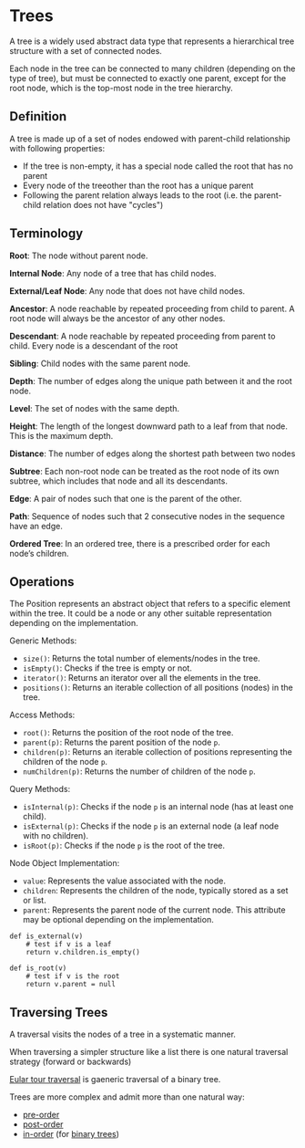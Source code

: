 # Trees

A tree is a widely used abstract data type that represents a hierarchical tree structure with a set of connected nodes.

Each node in the tree can be connected to many children (depending on the type of tree), but must be connected to exactly one parent, except for the root node, which is the top-most node in the tree hierarchy.

## Definition

A tree is made up of a set of nodes endowed with parent-child relationship with following properties:
- If the tree is non-empty, it has a special node called the root that has no parent
- Every node of the treeother than the root has a unique parent
- Following the parent relation always leads to the root (i.e. the parent-child relation does not have "cycles")

## Terminology

**Root**: The node without parent node.

**Internal Node**: Any node of a tree that has child nodes.

**External/Leaf Node**: Any node that does not have child nodes.

**Ancestor**: A node reachable by repeated proceeding from child to parent. A root node will always be the ancestor of any other nodes.

**Descendant**: A node reachable by repeated proceeding from parent to child. Every node is a descendant of the root

**Sibling**: Child nodes with the same parent node.

**Depth**: The number of edges along the unique path between it and the root node.

**Level**: The set of nodes with the same depth.

**Height**: The length of the longest downward path to a leaf from that node. This is the maximum depth.

**Distance**: The number of edges along the shortest path between two nodes

**Subtree**: Each non-root node can be treated as the root node of its own subtree, which includes that node and all its descendants.

**Edge**: A pair of nodes such that one is the parent of the other.

**Path**: Sequence of nodes such that 2 consecutive nodes in the sequence have an edge.

**Ordered Tree**: In an ordered tree, there is a prescribed order for each node’s children.

## Operations

The Position represents an abstract object that refers to a specific element within the tree. It could be a node or any other suitable representation depending on the implementation.

Generic Methods:
- `size()`: Returns the total number of elements/nodes in the tree.
- `isEmpty()`: Checks if the tree is empty or not.
- `iterator()`: Returns an iterator over all the elements in the tree.
- `positions()`: Returns an iterable collection of all positions (nodes) in the tree.

Access Methods:
- `root()`: Returns the position of the root node of the tree.
- `parent(p)`: Returns the parent position of the node `p`.
- `children(p)`: Returns an iterable collection of positions representing the children of the node `p`.
- `numChildren(p)`: Returns the number of children of the node `p`.

Query Methods:
- `isInternal(p)`: Checks if the node `p` is an internal node (has at least one child).
- `isExternal(p)`: Checks if the node `p` is an external node (a leaf node with no children).
- `isRoot(p)`: Checks if the node `p` is the root of the tree.

Node Object Implementation:
- `value`: Represents the value associated with the node.
- `children`: Represents the children of the node, typically stored as a set or list.
- `parent`: Represents the parent node of the current node. This attribute may be optional depending on the implementation.

```
def is_external(v)
    # test if v is a leaf
    return v.children.is_empty()

def is_root(v)
    # test if v is the root
    return v.parent = null
```

## Traversing Trees

A traversal visits the nodes of a tree in a systematic manner.

When traversing a simpler structure like a list there is one natural traversal strategy (forward or backwards)

[Eular tour traversal](euler-tour-traserval.md) is gaeneric traversal of a binary tree.

Trees are more complex and admit more than one natural way:
- [pre-order](preorder-traversal.md)
- [post-order](postorder-traversal.md)
- [in-order](binary-trees.md#inorder-traversal) (for [binary trees](binary-trees.md))